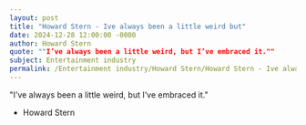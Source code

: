 ```yaml
---
layout: post
title: "Howard Stern - Ive always been a little weird but"
date: 2024-12-28 12:00:00 -0000
author: Howard Stern
quote: ""I’ve always been a little weird, but I’ve embraced it.""
subject: Entertainment industry
permalink: /Entertainment industry/Howard Stern/Howard Stern - Ive always been a little weird but
---
```


"I’ve always been a little weird, but I’ve embraced it."

- Howard Stern
